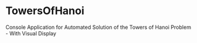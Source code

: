 # TowersOfHanoi
Console Application for Automated Solution of the Towers of Hanoi Problem - With Visual Display
